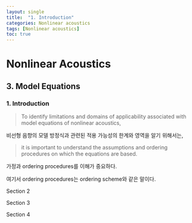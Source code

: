 ```yaml
---
layout: single
title:  "1. Introduction"
categories: Nonlinear acoustics
tags: [Nonlinear acoustics]
toc: true
---
```

# Nonlinear Acoustics
## 3. Model Equations
### 1. Introduction

> To identify limitations and domains of applicability associated with model equations of nonlinear acoustics,

비선형 음향의 모델 방정식과 관련된 적용 가능성의 한계와 영역을 알기 위해서는,

> it is important to understand the assumptions and ordering procedures on which the equations are based.

가정과 ordering procedures를 이해가 중요하다.

여기서 ordering procedures는 ordering scheme와 같은 말이다.

Section 2

Section 3

Section 4
